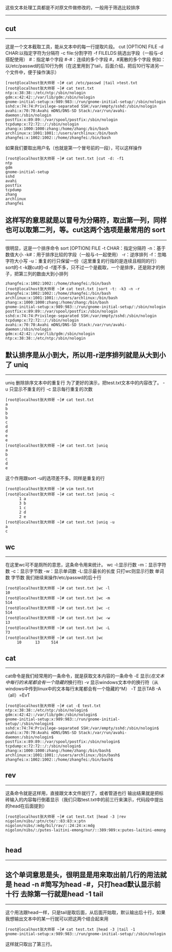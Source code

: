 这些文本处理工具都是不对原文件做修改的，一般用于筛选比较排序

----------

cut
----------


----------
这是一个文本截取工具，能从文本中的每一行提取片段。
cut [OPTION] FILE
     -d CHAR:以指定字符为分隔符
     -c file:分割字符
     -f FILELDS:挑选出字段（一般与-d搭配使用）
         #：指定单个字段
        #-#：连续的多个字段
        #，#离散的多个字段
例如：以/etc/passwd的后10行为例（在这里用到了tail，后面介绍，把后10行写进另一个文件中，便于操作演示）

```
[root@localhost张大帅哥 ~]# cat /etc/passwd |tail >test.txt
[root@localhost张大帅哥 ~]# cat test.txt 
ntp:x:38:38::/etc/ntp:/sbin/nologin
gdm:x:42:42::/var/lib/gdm:/sbin/nologin
gnome-initial-setup:x:989:983::/run/gnome-initial-setup/:/sbin/nologin
sshd:x:74:74:Privilege-separated SSH:/var/empty/sshd:/sbin/nologin
avahi:x:70:70:Avahi mDNS/DNS-SD Stack:/var/run/avahi-daemon:/sbin/nologin
postfix:x:89:89::/var/spool/postfix:/sbin/nologin
tcpdump:x:72:72::/:/sbin/nologin
zhang:x:1000:1000:zhang:/home/zhang:/bin/bash
archlinux:x:1001:1001::/users/archlinux:/bin/bash
zhangfei:x:1002:1002::/home/zhangfei:/bin/bash

```
如果我们要取出用户名（也就是第一个冒号前的一段），可以这样操作

```
[root@localhost张大帅哥 ~]# cat test.txt |cut -d: -f1
ntp
gdm
gnome-initial-setup
sshd
avahi
postfix
tcpdump
zhang
archlinux
zhangfei

```
这样写的意思就是以冒号为分隔符，取出第一列，同样也可以取第二列，等。cut这两个选项是最常用的
sort
----------
----------
很明显，这是一个排序命令
sort [OPTION]  FILE
  -t CHAR：指定分隔符
  -n：基于数值大小
 -k#：用于排序比较的字段（一般与-t一起使用）
 -r：逆序排列
 -f：忽略字符大小写
 -u：重复的行只保留一份（这里重复的行指的是连续且相同的行）
 sort的-t -k跟cut的-d -f差不多，只不过一个是截取，一个是排序，还是刚才的例子，把第三列的数由大到小排列
 

```
zhangfei:x:1002:1002::/home/zhangfei:/bin/bash
[root@localhost张大帅哥 ~]# cat test.txt |sort -t: -k3 -n -r
zhangfei:x:1002:1002::/home/zhangfei:/bin/bash
archlinux:x:1001:1001::/users/archlinux:/bin/bash
zhang:x:1000:1000:zhang:/home/zhang:/bin/bash
gnome-initial-setup:x:989:983::/run/gnome-initial-setup/:/sbin/nologin
postfix:x:89:89::/var/spool/postfix:/sbin/nologin
sshd:x:74:74:Privilege-separated SSH:/var/empty/sshd:/sbin/nologin
tcpdump:x:72:72::/:/sbin/nologin
avahi:x:70:70:Avahi mDNS/DNS-SD Stack:/var/run/avahi-daemon:/sbin/nologin
gdm:x:42:42::/var/lib/gdm:/sbin/nologin
ntp:x:38:38::/etc/ntp:/sbin/nologin

```
默认排序是从小到大，所以用-r逆序排列就是从大到小了
uniq
----------

----------
uniq   删除排序文本中的重复行
为了更好的演示，把test.txt文本中的内容改了。
 -u 只显示不重复的行
 -c 显示每行重复的次数
```
[root@localhost张大帅哥 ~]# cat test.txt 
a
b
b
b
c
d
d
e
e
[root@localhost张大帅哥 ~]# cat test.txt |uniq
a
b
c
d
e

```
这个作用跟sort -u的选项差不多。同样是重复的行

```
[root@localhost张大帅哥 ~]# vim test.txt
[root@localhost张大帅哥 ~]# cat test.txt |uniq -c
      1 a
      3 b
      1 c
      2 d
      2 e
[root@localhost张大帅哥 ~]# cat test.txt |uniq -u
a
c

```
wc
----------


----------
在这里wc可不是厕所的意思，这条命令用来统计。
wc
    -l:显示行数
    -m：显示字符数
    -c：显示字节数
    -w：显示单词数
   -L:显示最长的长度
只打wc则显示行数       单词数       字节数
我们继续来操作/etc/passwd的后十行

```
[root@localhost张大帅哥 ~]# cat test.txt |wc -l
10
[root@localhost张大帅哥 ~]# cat test.txt |wc -m
514
[root@localhost张大帅哥 ~]# cat test.txt |wc -c
514
[root@localhost张大帅哥 ~]# cat test.txt |wc -w
13
[root@localhost张大帅哥 ~]# cat test.txt |wc -L
73
[root@localhost张大帅哥 ~]# cat test.txt |wc 
     10      13     514

```
cat
----------


----------
cat命令是我们经常用的一条命令，就是获取文本内容的一条命令
 -E 显示$(在文本中每行的末尾都会有一个隐藏的$换行符)
 -v 显示windows文本中的换行符（从windows中传到linux中的文本每行末尾都会有一个隐藏的^M）
 -T 显示TAB
 -A（all）=EvT
 

```
[root@localhost张大帅哥 ~]# cat -E test.txt
ntp:x:38:38::/etc/ntp:/sbin/nologin$
gdm:x:42:42::/var/lib/gdm:/sbin/nologin$
gnome-initial-setup:x:989:983::/run/gnome-initial-setup/:/sbin/nologin$
sshd:x:74:74:Privilege-separated SSH:/var/empty/sshd:/sbin/nologin$
avahi:x:70:70:Avahi mDNS/DNS-SD Stack:/var/run/avahi-daemon:/sbin/nologin$
postfix:x:89:89::/var/spool/postfix:/sbin/nologin$
tcpdump:x:72:72::/:/sbin/nologin$
zhang:x:1000:1000:zhang:/home/zhang:/bin/bash$
archlinux:x:1001:1001::/users/archlinux:/bin/bash$
zhangfei:x:1002:1002::/home/zhangfei:/bin/bash$

```
rev
----------


----------
这条命令就是这样用，直接跟文本文件就行了，或者管道也行
输出结果就是把标砖输入的内容每行倒着显示（我们只取test.txt中的前三行来演示，代码段中提出的head在后面提到）

```
[root@localhost张大帅哥 ~]# cat test.txt |head -3 |rev
nigolon/nibs/:ptn/cte/::83:83:x:ptn
nigolon/nibs/:mdg/bil/rav/::24:24:x:mdg
nigolon/nibs/:/putes-laitini-emong/nur/::389:989:x:putes-laitini-emong


```
head
----------


----------
这个单词意思是头，很明显是用来取出前几行的用法就是
head -n #简写为head -#，只打head默认显示前十行
去除第一行就是head -1
tail
----------


----------
这个用法跟head一样，只是tail是取后面，从后面开始取，默认输出后十行，如果我想输出文本中的某一行就可以把这两个结合起来用

```
[root@localhost张大帅哥 ~]# cat test.txt |head -3 |tail -1
gnome-initial-setup:x:989:983::/run/gnome-initial-setup/:/sbin/nologin

```
这样就只取出了第三行。
 




